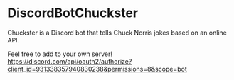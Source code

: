 # DiscordBotChuckster
Chuckster is a Discord bot that tells Chuck Norris jokes based on an online API.

Feel free to add to your own server!
https://discord.com/api/oauth2/authorize?client_id=931338357940830238&permissions=8&scope=bot
